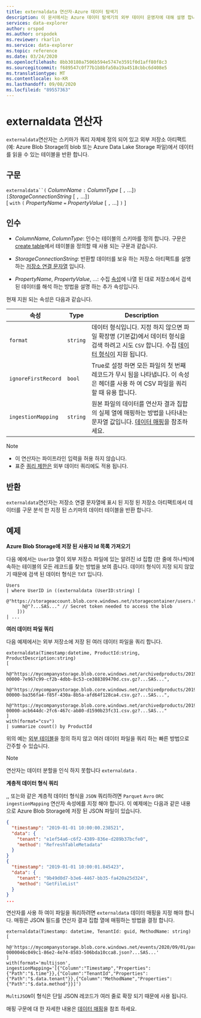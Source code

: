 ```yaml
---
title: externaldata 연산자-Azure 데이터 탐색기
description: 이 문서에서는 Azure 데이터 탐색기의 외부 데이터 운영자에 대해 설명 합니다.
services: data-explorer
author: orspod
ms.author: orspodek
ms.reviewer: rkarlin
ms.service: data-explorer
ms.topic: reference
ms.date: 03/24/2020
ms.openlocfilehash: 8bb30180a7506b594e5747e3591f0d1aff80f8c3
ms.sourcegitcommit: f689547c0f77b1b8bfa50a19a4518cbbc6d408e5
ms.translationtype: MT
ms.contentlocale: ko-KR
ms.lasthandoff: 09/08/2020
ms.locfileid: "89557363"
---
```

# <a name="externaldata-operator"></a>externaldata 연산자

`externaldata`연산자는 스키마가 쿼리 자체에 정의 되어 있고 외부 저장소 아티팩트 (예: Azure Blob Storage의 blob 또는 Azure Data Lake Storage 파일)에서 데이터를 읽을 수 있는 테이블을 반환 합니다.

## <a name="syntax"></a>구문

`externaldata``(` *ColumnName* `:` *ColumnType* [ `,` ...]`)`   
`[`*StorageConnectionString* [ `,` ...]`]`   
[ `with` `(` *PropertyName* `=` *PropertyValue* [ `,` ...] `)` ]

## <a name="arguments"></a>인수

* *ColumnName*, *ColumnType*: 인수는 테이블의 스키마를 정의 합니다.
  구문은 [create table](../management/create-table-command.md)에서 테이블을 정의할 때 사용 되는 구문과 같습니다.

* *StorageConnectionString*: 반환할 데이터를 보유 하는 저장소 아티팩트를 설명 하는 [저장소 연결 문자열](../api/connection-strings/storage.md) 입니다.

* *PropertyName*, *PropertyValue*, ...: 수집 [속성](../../ingestion-properties.md)에 나열 된 대로 저장소에서 검색 된 데이터를 해석 하는 방법을 설명 하는 추가 속성입니다.

현재 지원 되는 속성은 다음과 같습니다.

| 속성         | Type     | Description       |
|------------------|----------|-------------------|
| `format`         | `string` | 데이터 형식입니다. 지정 하지 않으면 파일 확장명 (기본값)에서 데이터 형식을 검색 하려고 시도 `CSV` 합니다. 수집 [데이터 형식이](../../ingestion-supported-formats.md) 지원 됩니다. |
| `ignoreFirstRecord` | `bool` | True로 설정 하면 모든 파일의 첫 번째 레코드가 무시 됨을 나타냅니다. 이 속성은 헤더를 사용 하 여 CSV 파일을 쿼리할 때 유용 합니다. |
| `ingestionMapping` | `string` | 원본 파일의 데이터를 연산자 결과 집합의 실제 열에 매핑하는 방법을 나타내는 문자열 값입니다. [데이터 매핑](../management/mappings.md)을 참조하세요. |


> [!NOTE]
> * 이 연산자는 파이프라인 입력을 허용 하지 않습니다.
> * 표준 [쿼리 제한은](../concepts/querylimits.md) 외부 데이터 쿼리에도 적용 됩니다.

## <a name="returns"></a>반환

`externaldata`연산자는 저장소 연결 문자열에 표시 된 지정 된 저장소 아티팩트에서 데이터를 구문 분석 한 지정 된 스키마의 데이터 테이블을 반환 합니다.

## <a name="examples"></a>예제

**Azure Blob Storage에 저장 된 사용자 Id 목록 가져오기**

다음 예에서는 `UserID` 열이 외부 저장소 파일에 있는 알려진 id 집합 (한 줄에 하나씩)에 속하는 테이블의 모든 레코드를 찾는 방법을 보여 줍니다. 데이터 형식이 지정 되지 않았기 때문에 검색 된 데이터 형식은 `TXT` 입니다.

```kusto
Users
| where UserID in ((externaldata (UserID:string) [
    @"https://storageaccount.blob.core.windows.net/storagecontainer/users.txt" 
      h@"?...SAS..." // Secret token needed to access the blob
    ]))
| ...
```

**여러 데이터 파일 쿼리**

다음 예제에서는 외부 저장소에 저장 된 여러 데이터 파일을 쿼리 합니다.

```kusto
externaldata(Timestamp:datetime, ProductId:string, ProductDescription:string)
[
  h@"https://mycompanystorage.blob.core.windows.net/archivedproducts/2019/01/01/part-00000-7e967c99-cf2b-4dbb-8c53-ce388389470d.csv.gz?...SAS...",
  h@"https://mycompanystorage.blob.core.windows.net/archivedproducts/2019/01/02/part-00000-ba356fa4-f85f-430a-8b5a-afd64f128ca4.csv.gz?...SAS...",
  h@"https://mycompanystorage.blob.core.windows.net/archivedproducts/2019/01/03/part-00000-acb644dc-2fc6-467c-ab80-d1590b23fc31.csv.gz?...SAS..."
]
with(format="csv")
| summarize count() by ProductId
```

위의 예는 [외부 테이블](schema-entities/externaltables.md)을 정의 하지 않고 여러 데이터 파일을 쿼리 하는 빠른 방법으로 간주할 수 있습니다.

> [!NOTE]
> 연산자는 데이터 분할을 인식 하지 못합니다 `externaldata` .

**계층적 데이터 형식 쿼리**

,, 또는와 같은 계층적 데이터 형식을 `JSON` 쿼리하려면 `Parquet` `Avro` `ORC` `ingestionMapping` 연산자 속성에를 지정 해야 합니다. 이 예제에는 다음과 같은 내용으로 Azure Blob Storage에 저장 된 JSON 파일이 있습니다.

```JSON
{
  "timestamp": "2019-01-01 10:00:00.238521",   
  "data": {    
    "tenant": "e1ef54a6-c6f2-4389-836e-d289b37bcfe0",   
    "method": "RefreshTableMetadata"   
  }   
}   
{
  "timestamp": "2019-01-01 10:00:01.845423",   
  "data": {   
    "tenant": "9b49d0d7-b3e6-4467-bb35-fa420a25d324",   
    "method": "GetFileList"   
  }   
}
...
```

연산자를 사용 하 여이 파일을 쿼리하려면 `externaldata` 데이터 매핑을 지정 해야 합니다. 매핑은 JSON 필드를 연산자 결과 집합 열에 매핑하는 방법을 결정 합니다.

```kusto
externaldata(Timestamp: datetime, TenantId: guid, MethodName: string)
[ 
   h@'https://mycompanystorage.blob.core.windows.net/events/2020/09/01/part-0000046c049c1-86e2-4e74-8583-506bda10cca8.json?...SAS...'
]
with(format='multijson', ingestionMapping='[{"Column":"Timestamp","Properties":{"Path":"$.time"}},{"Column":"TenantId","Properties":{"Path":"$.data.tenant"}},{"Column":"MethodName","Properties":{"Path":"$.data.method"}}]')
```

`MultiJSON`이 형식은 단일 JSON 레코드가 여러 줄로 확장 되기 때문에 사용 됩니다.

매핑 구문에 대 한 자세한 내용은 [데이터 매핑](../management/mappings.md)을 참조 하세요.

